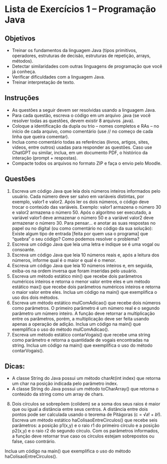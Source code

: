 # Lista de Exercícios 1 – Programação Java

## Objetivos
- Treinar os fundamentos da linguagem Java (tipos primitivos, operadores, estruturas
de decisão, estruturas de repetição, arrays, métodos).
- Detectar similaridades com outras linguagens de programação que você já conheça.
- Verificar dificuldades com a linguagem Java.
- Treinar interpretação de texto.

## Instruções
- As questões a seguir devem ser resolvidas usando a linguagem Java.
- Para cada questão, escreva o código em um arquivo .java (se você resolver todas as
questões, devem existir 8 arquivos .java).
- Coloque a identificação da dupla ou trio – nomes completos e RAs – no início de
cada arquivo, como comentário (use // no começo de cada linha que queira comentar).
- Inclua como comentário todas as referências (livros, artigos, sites, vídeos, entre
outros) usadas para responder as questões. Caso use ChatGPT ou similar, inclua, em
um documento PDF, o histórico da interação (prompt + respostas).
- Compacte todos os arquivos no formato ZIP e faça o envio pelo Moodle.


## Questões
1. Escreva um código Java que leia dois números inteiros informados pelo usuário.
Cada número deve ser salvo em variáveis distintas, por exemplo, valor1 e valor2.
Após ler os dois números, o código deve trocar o conteúdo das variáveis.
Exemplo: valor1 armazena o número 30 e valor2 armazena o número 50. Após o
algoritmo ser executado, a variável valor1 deve armazenar o número 50 e a variável
valor2 deve armazenar o número 30.
Para pensar... e anotar as suas respostas no papel ou no digital (ou como
comentário no código da sua solução):
Existe algum tipo de entrada [feita por quem usa o programa] que “quebra” o seu
código? Como podemos resolver o problema?
2. Escreva um código Java que leia uma letra e indique se é uma vogal ou consoante.
3. Escreva um código Java que leia 10 números reais e, após a leitura dos números,
informe qual é o maior e qual é o menor.
4. Escreva um código Java que leia 10 números inteiros e, em seguida, exiba-os na
ordem inversa que foram inseridas pelo usuário.
5. Escreva um método estático min() que recebe dois parâmetros numéricos inteiros
e retorna o menor valor entre eles e um método estático max() que recebe dois
parâmetros numéricos inteiros e retorna o maior valor entre eles.
Inclua um código na main() que exemplifica o uso dos dois métodos.
6. Escreva um método estático mulComAdicao() que recebe dois números como
parâmetros. O primeiro parâmetro é um número real e o segundo parâmetro um
número inteiro. A função deve retornar a multiplicação entre os parâmetros,
porém, a multiplicação deve ser feita usando apenas a operação de adição.
Inclua um código na main() que exemplifica o uso do método mulComAdicao().
7. Escreva um método estático contarVogais() que recebe uma string como parâmetro
e retorna a quantidade de vogais encontradas na string.
Inclua um código na main() que exemplifica o uso do método contarVogais().

## Dicas:
- A classe String do Java possui um método charAt(int index) que retorna um
char na posição indicada pelo parâmetro index.
- A classe String do Java possui um método toCharArray() que retorna o
conteúdo da string como um array de chars.


8. Dois círculos se sobrepõem (colidem) se a soma dos seus raios é maior que ou
igual a distância entre seus centros. A distância entre dois pontos pode ser
calculada usando o teorema de Pitágoras (c = √𝑎! + 𝑏!). Escreva um método
estático haColisaoEntreCirculos() que recebe seis parâmetros: a posição p1(x,y) e o
raio r1 do primeiro círculo e a posição p2(x,y) e o raio r2 do segundo círculo. Com
os parâmetros informados, a função deve retornar true caso os círculos estejam
sobrepostos ou false, caso contrário.

Inclua um código na main() que exemplifica o uso do método
haColisaoEntreCirculos().